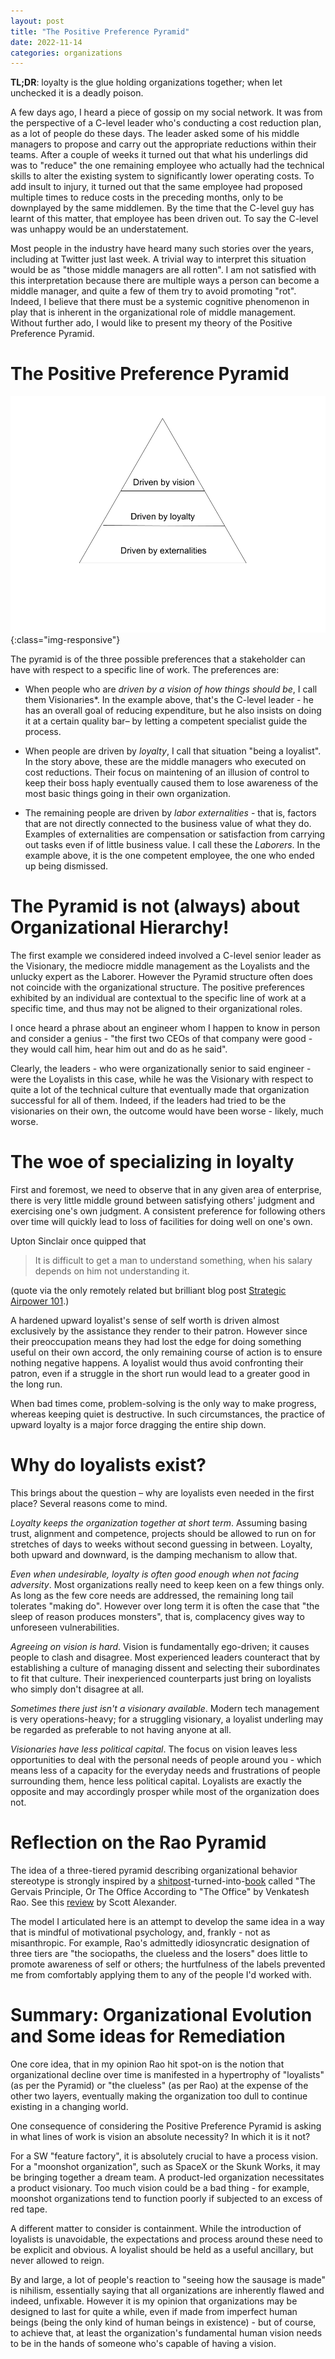 ```yaml
---
layout: post
title: "The Positive Preference Pyramid"
date: 2022-11-14
categories: organizations
---
```

**TL;DR**: loyalty is the glue holding organizations together; when let unchecked it is a deadly poison.

A few days ago, I heard a piece of gossip on my social network. It was from the perspective of a C-level leader who's conducting a cost reduction plan, as a lot of people do these days. The leader asked some of his middle managers to propose and carry out the appropriate reductions within their teams. After a couple of weeks it turned out that what his underlings did was to "reduce" the one remaining employee who actually had the technical skills to alter the existing system to significantly lower operating costs. To add insult to injury, it turned out that the same employee had proposed multiple times to reduce costs in the preceding months, only to be downplayed by the same middlemen. By the time that the C-level guy has learnt of this matter, that employee has been driven out. To say the C-level was unhappy would be an understatement.

Most people in the industry have heard many such stories over the years, including at Twitter just last week. A trivial way to interpret this situation would be as "those middle managers are all rotten". I am not satisfied with this interpretation because there are multiple ways a person can become a middle manager, and quite a few of them try to avoid promoting "rot". Indeed, I believe that there must be a systemic cognitive phenomenon in play that is inherent in the organizational role of middle management. Without further ado, I would like to present my theory of the Positive Preference Pyramid.

# The Positive Preference Pyramid
![vision, loyalty and externalities are the three levels](2022-11-14-Positive-Preference-Pyramid.png){:class="img-responsive"}

The pyramid is of the three possible preferences that a stakeholder can have with respect to a specific line of work. The preferences are:

- When people who are *driven by a vision of how things should be*, I call them Visionaries*. In the example above, that's the C-level leader - he has an overall goal of reducing expenditure, but he also insists on doing it at a certain quality bar– by letting a competent specialist guide the process.

- When people are driven by *loyalty*, I call that situation "being a loyalist". In the story above, these are the middle managers who executed on cost reductions. Their focus on maintening of an illusion of control to keep their boss haply eventually caused them to lose awareness of the most basic things going in their own organization.

- The remaining people are driven by *labor externalities* - that is, factors that are not directly connected to the business value of what they do. Examples of externalities are compensation or satisfaction from carrying out tasks even if of little business value. I call these the *Laborers*. In the example above, it is the one competent employee, the one who ended up being dismissed. 

# The Pyramid is not (always) about Organizational Hierarchy!
The first example we considered indeed involved a C-level senior leader as the Visionary, the mediocre middle management as the Loyalists and the unlucky expert as the Laborer. However the Pyramid structure often does not coincide with the organizational structure. The positive preferences exhibited by an individual are contextual to the specific line of work at a specific time, and thus may not be aligned to their organizational roles.

I once heard a phrase about an engineer whom I happen to know in person and consider a genius - "the first two CEOs of that company were good - they would call him, hear him out and do as he said".

Clearly, the leaders - who were organizationally senior to said engineer - were the Loyalists in this case, while he was the Visionary with respect to quite a lot of the technical culture that eventually made that organization successful for all of them. Indeed, if the leaders had tried to be the visionaries on their own, the outcome would have been worse - likely, much worse.


# The woe of specializing in loyalty 
First and foremost, we need to observe that in any given area of enterprise, there is very little middle ground between satisfying others' judgment and exercising one's own judgment. A consistent preference for following others over time will quickly lead to loss of facilities for doing well on one's own.

Upton Sinclair once quipped that
> It is difficult to get a man to understand something, when his salary depends on him not understanding it.

(quote via the only remotely related but brilliant blog post [Strategic Airpower 101](https://acoup.blog/2022/10/21/collections-strategic-airpower-101).) 

A hardened upward loyalist's sense of self worth is driven almost exclusively by the assistance they render to their patron. However since their preoccupation means they had lost the edge for doing something useful on their own accord, the only remaining course of action is to ensure nothing negative happens. A loyalist would thus avoid confronting their patron, even if a struggle in the short run would lead to a greater good in the long run.

When bad times come, problem-solving is the only way to make progress, whereas keeping quiet is destructive. In such circumstances, the practice of upward loyalty is a major force dragging the entire ship down.

# Why do loyalists exist?
This brings about the question – why are loyalists even needed in the first place? Several reasons come to mind.

*Loyalty keeps the organization together at short term*. Assuming basing trust, alignment and competence, projects should be allowed to run on for stretches of days to weeks without second guessing in between. Loyalty, both upward and downward, is the damping mechanism to allow that.

*Even when undesirable, loyalty is often good enough when not facing adversity*. Most organizations really need to keep keen on a few things only. As long as the few core needs are addressed, the remaining long tail tolerates "making do". However over long term it is often the case that "the sleep of reason produces monsters", that is, complacency gives way to unforeseen vulnerabilities.

*Agreeing on vision is hard*. Vision is fundamentally ego-driven; it causes people to clash and disagree. Most experienced leaders counteract that by establishing a culture of managing dissent and selecting their subordinates to fit that culture. Their inexperienced counterparts just bring on loyalists who simply don't disagree at all.

*Sometimes there just isn't a visionary available*. Modern tech management is very operations-heavy; for a struggling visionary, a loyalist underling may be regarded as preferable to not having anyone at all.

*Visionaries have less political capital*. The focus on vision leaves less opportunities to deal with the personal needs of people around you - which means less of a capacity for the everyday needs and frustrations of people surrounding them, hence less political capital. Loyalists are exactly the opposite and may accordingly prosper while most of the organization does not.


# Reflection on the Rao Pyramid
The idea of a three-tiered pyramid describing organizational behavior stereotype is strongly inspired by a [shitpost](https://www.ribbonfarm.com/2009/10/07/the-gervais-principle-or-the-office-according-to-the-office/)-turned-into-[book](https://www.amazon.com/Gervais-Principle-Complete-Office-Ribbonfarm-ebook/dp/B00F9IV64W) called "The Gervais Principle, Or The Office According to "The Office" by Venkatesh Rao. See this [review](https://www.ribbonfarm.com/2009/10/07/the-gervais-principle-or-the-office-according-to-the-office/) by Scott Alexander. 

The model I articulated here is an attempt to develop the same idea in a way that is mindful of motivational psychology, and, frankly - not as misanthropic. For example, Rao's admittedly idiosyncratic designation of three tiers are "the sociopaths, the clueless and the losers" does little to promote awareness of self or others; the hurtfulness of the labels prevented me from comfortably applying them to any of the people I'd worked with.

# Summary: Organizational Evolution and Some ideas for Remediation
One core idea, that in my opinion Rao hit spot-on is the notion that organizational decline over time is manifested in a hypertrophy of "loyalists" (as per the Pyramid) or "the clueless" (as per Rao) at the expense of the other two layers, eventually making the organization too dull to continue existing in a changing world.

One consequence of considering the Positive Preference Pyramid is asking in what lines of work is vision an absolute necessity? In which it is it not?

For a SW "feature factory", it is absolutely crucial to have a process vision. For a "moonshot organization", such as SpaceX or the Skunk Works, it may be bringing together a dream team. A product-led organization necessitates a product visionary. Too much vision could be a bad thing - for example, moonshot organizations tend to function poorly if subjected to an excess of red tape.

A different matter to consider is containment. While the introduction of loyalists is unavoidable, the expectations and process around these need to be explicit and obvious. A loyalist should be held as a useful ancillary, but never allowed to reign.

By and large, a lot of people's reaction to "seeing how the sausage is made" is nihilism, essentially saying that all organizations are inherently flawed and indeed, unfixable. However it is my opinion that organizations may be designed to last for quite a while, even if made from imperfect human beings (being the only kind of human beings in existence) - but of course, to achieve that, at least the organization's fundamental human vision needs to be in the hands of someone who's capable of having a vision.
